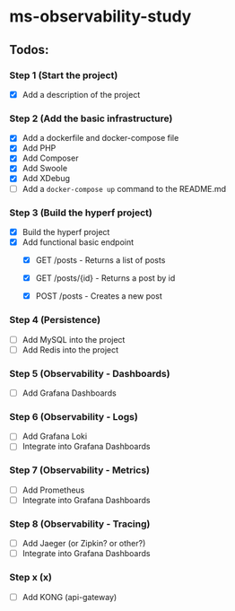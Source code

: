 # ms-observability-study

## Todos:

### Step 1 (Start the project)
- [x] Add a description of the project

### Step 2 (Add the basic infrastructure)
- [X] Add a dockerfile and docker-compose file
- [X] Add PHP
- [X] Add Composer
- [X] Add Swoole
- [X] Add XDebug
- [ ] Add a `docker-compose up` command to the README.md

### Step 3 (Build the hyperf project)
- [X] Build the hyperf project
- [X] Add functional basic endpoint
  - [X] GET /posts - Returns a list of posts
  - [X] GET /posts/{id} - Returns a post by id
  - [X] POST /posts - Creates a new post


### Step 4 (Persistence)
- [ ] Add MySQL into the project
- [ ] Add Redis into the project

### Step 5 (Observability - Dashboards)
- [ ] Add Grafana Dashboards

### Step 6 (Observability - Logs)
- [ ] Add Grafana Loki
- [ ] Integrate into Grafana Dashboards

### Step 7 (Observability - Metrics)
- [ ] Add Prometheus
- [ ] Integrate into Grafana Dashboards

### Step 8 (Observability - Tracing)
- [ ] Add Jaeger (or Zipkin? or other?)
- [ ] Integrate into Grafana Dashboards

### Step x (x)
- [ ] Add KONG (api-gateway)
